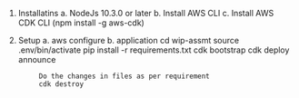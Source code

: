 1. Installatins
	a. NodeJs 10.3.0 or later
	b. Install AWS CLI
	c. Install AWS CDK CLI (npm install -g aws-cdk)
2. Setup
	a. aws configure
	b. application
		cd wip-assmt
		source .env/bin/activate
			pip install -r requirements.txt
			cdk bootstrap
			cdk deploy announce
			
			Do the changes in files as per requirement
			cdk destroy	
